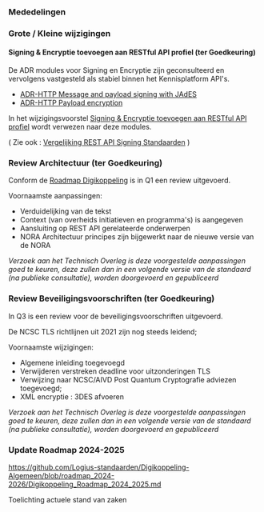 ### Mededelingen

### Grote / Kleine wijzigingen

#### Signing & Encryptie toevoegen aan RESTful API profiel (ter Goedkeuring)

De ADR modules voor Signing en Encryptie zijn geconsulteerd en vervolgens vastgesteld als stabiel binnen het Kennisplatform API's. 

- [ADR-HTTP Message and payload signing with JAdES](https://docs.geostandaarden.nl/api/cv-hr-API-Strategie-mod-signing-jades-20240417/)
- [ADR-HTTP Payload encryption](https://docs.geostandaarden.nl/api/cv-hr-API-Strategie-mod-encryption-20240417/)

In het wijzigingsvoorstel [Signing & Encryptie toevoegen aan RESTful API profiel](https://github.com/Logius-standaarden/Digikoppeling-Koppelvlakstandaard-REST-API/pull/30/files) wordt verwezen naar deze modules.

( Zie ook : [Vergelijking REST API Signing Standaarden](https://geonovum.github.io/KP-APIs/publicaties/REST_API_Signing_Standaarden/ ) )

### Review Architectuur (ter Goedkeuring)
Conform de [Roadmap Digikoppeling](https://github.com/Logius-standaarden/Digikoppeling-Algemeen/blob/roadmap_2024-2026/Digikoppeling_Roadmap_2024_2025.md) is in Q1 een review uitgevoerd. 

Voornaamste aanpassingen:
- Verduidelijking van de tekst
- Context (van overheids initiatieven en programma's) is aangegeven
- Aansluiting op REST API gerelateerde onderwerpen
- NORA Architectuur principes zijn bijgewerkt naar de nieuwe versie van de NORA

_Verzoek aan het Technisch Overleg is deze voorgestelde aanpassingen goed te keuren, deze zullen dan in een volgende versie van de standaard (na publieke consultatie), worden doorgevoerd en gepubliceerd_

### Review Beveiligingsvoorschriften (ter Goedkeuring)

In Q3 is een review voor de beveiligingsvoorschriften uitgevoerd. 

De NCSC TLS richtlijnen uit 2021 zijn nog steeds leidend;

Voornaamste wijzigingen:
- Algemene inleiding toegevoegd
- Verwijderen verstreken deadline voor uitzonderingen TLS
- Verwijzing naar NCSC/AIVD Post Quantum Cryptografie adviezen toegevoegd;
- XML encryptie : 3DES afvoeren

_Verzoek aan het Technisch Overleg is deze voorgestelde aanpassingen goed te keuren, deze zullen dan in een volgende versie van de standaard (na publieke consultatie), worden doorgevoerd en gepubliceerd_


### Update Roadmap 2024-2025 
https://github.com/Logius-standaarden/Digikoppeling-Algemeen/blob/roadmap_2024-2026/Digikoppeling_Roadmap_2024_2025.md


Toelichting actuele stand van zaken 
